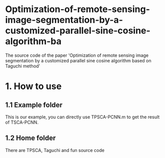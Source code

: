 # Optimization-of-remote-sensing-image-segmentation-by-a-customized-parallel-sine-cosine-algorithm-ba
The source code of the paper 'Optimization of remote sensing image segmentation by a customized parallel sine cosine algorithm based on Taguchi method'
# 1. How to use
## 1.1 Example folder
   This is our example, you can directly use TPSCA-PCNN.m to get the result of TSCA-PCNN.
## 1.2 Home folder
   There are TPSCA, Taguchi and fun source code
